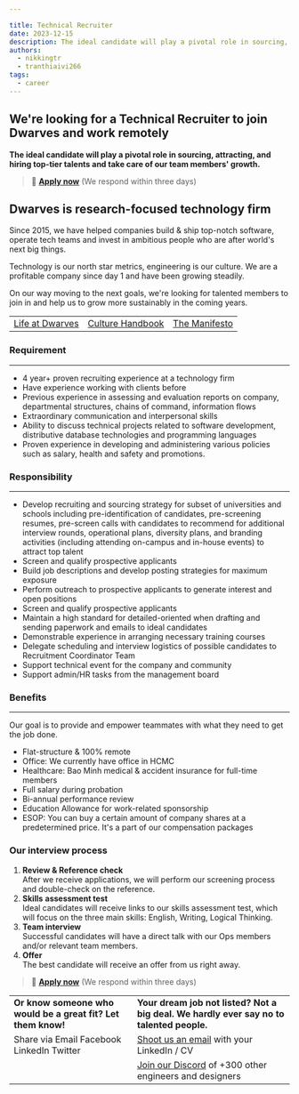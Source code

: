 ```yaml
---

title: Technical Recruiter
date: 2023-12-15
description: The ideal candidate will play a pivotal role in sourcing, attracting, and hiring top-tier talents and take care of our team members' growth.
authors:
  - nikkingtr
  - tranthiaivi266
tags:
  - career
---
```


## We're looking for a Technical Recruiter to join Dwarves and work remotely

**The ideal candidate will play a pivotal role in sourcing, attracting, and hiring top-tier talents and take care of our team members' growth.**

> 🤘 **[Apply now](mailtospawnd.foundation)** (We respond within three days)

## Dwarves is research-focused technology firm

Since 2015, we have helped companies build & ship top-notch software, operate tech teams and invest in ambitious people who are after world's next big things.

Technology is our north star metrics, engineering is our culture. We are a profitable company since day 1 and have been growing steadily.

On our way moving to the next goals, we're looking for talented members to join in and help us to grow more sustainably in the coming years.

|                     |                      |                   |
| ------------------- | -------------------- | ----------------- |
| [Life at Dwarves](https://memo.d.foundation/careers/additional-info/life-at-dwarves/)| [Culture Handbook](https://memo.d.foundation/careers/additional-info/culture-handbook/) | [The Manifesto](https://memo.d.foundation/careers/additional-info/the-manifesto/) |

### Requirement

---

- 4 year+ proven recruiting experience at a technology firm
- Have experience working with clients before
- Previous experience in assessing and evaluation reports on company, departmental structures, chains of command, information flows
- Extraordinary communication and interpersonal skills
- Ability to discuss technical projects related to software development, distributive database technologies and programming languages
- Proven experience in developing and administering various policies such as salary, health and safety and promotions.

### Responsibility

---

- Develop recruiting and sourcing strategy for subset of universities and schools including pre-identification of candidates, pre-screening resumes, pre-screen calls with candidates to recommend for additional interview rounds, operational plans, diversity plans, and branding activities (including attending on-campus and in-house events) to attract top talent
- Screen and qualify prospective applicants
- Build job descriptions and develop posting strategies for maximum exposure
- Perform outreach to prospective applicants to generate interest and open positions
- Screen and qualify prospective applicants
- Maintain a high standard for detailed-oriented when drafting and sending paperwork and emails to ideal candidates
- Demonstrable experience in arranging necessary training courses
- Delegate scheduling and interview logistics of possible candidates to Recruitment Coordinator Team
- Support technical event for the company and community
- Support admin/HR tasks from the management board

### Benefits

---

Our goal is to provide and empower teammates with what they need to get the job done.

- Flat-structure & 100% remote
- Office: We currently have office in HCMC
- Healthcare: Bao Minh medical & accident insurance for full-time members
- Full salary during probation
- Bi-annual performance review
- Education Allowance for work-related sponsorship
- ESOP: You can buy a certain amount of company shares at a predetermined price. It's a part of our compensation packages

### Our interview process

1. **Review & Reference check**<br>After we receive applications, we will perform our screening process and double-check on the reference.
2. **Skills** **assessment test**<br>Ideal candidates will receive links to our skills assessment test, which will focus on the three main skills: English, Writing, Logical Thinking.
3. **Team interview**<br>Successful candidates will have a direct talk with our Ops members and/or relevant team members.
4. **Offer**<br>The best candidate will receive an offer from us right away.

> 🤘 **[Apply now](mailtospawnd.foundation)** (We respond within three days)

|                                                              |                                                                                          |
| ------------------------------------------------------------ | ---------------------------------------------------------------------------------------- |
| **Or know someone who would be a great fit? Let them know!** | **Your dream job not listed? Not a big deal. We hardly ever say no to talented people.** |
| Share via Email Facebook LinkedIn Twitter                    | [Shoot us an email](mailtospawnd.foundation) with your LinkedIn / CV                   |
|                                                              | [Join our Discord](https://discord.gg/dfoundation) of +300 other engineers and designers  |
